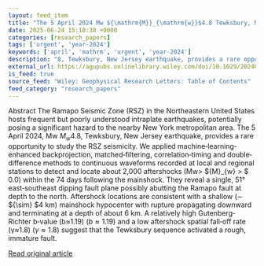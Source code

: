 ```yaml
---
layout: feed_item
title: "The 5 April 2024 Mw ${\mathrm{M}}_{\mathrm{w}}$4.8 Tewksbury, New Jersey Aftershock Sequence Resolved With Machine‐Learning‐Enhanced Detection Methods"
date: 2025-06-24 15:10:38 +0000
categories: [research_papers]
tags: ['urgent', 'year-2024']
keywords: ['april', 'mathrm', 'urgent', 'year-2024']
description: "8, Tewksbury, New Jersey earthquake, provides a rare opportunity to study the RSZ seismicity"
external_url: https://agupubs.onlinelibrary.wiley.com/doi/10.1029/2024GL113598?af=R
is_feed: true
source_feed: "Wiley: Geophysical Research Letters: Table of Contents"
feed_category: "research_papers"
---
```


Abstract The Ramapo Seismic Zone (RSZ) in the Northeastern United States hosts frequent but poorly understood intraplate earthquakes, potentially posing a significant hazard to the nearby New York metropolitan area. The 5 April 2024, Mw ${M}_{w}$4.8, Tewksbury, New Jersey earthquake, provides a rare opportunity to study the RSZ seismicity. We applied machine‐learning‐enhanced backprojection, matched‐filtering, correlation‐timing and double‐difference methods to continuous waveforms recorded at local and regional stations to detect and locate about 2,000 aftershocks (Mw> ${M}_{w} > $ 0.0) within the 74 days following the mainshock. They reveal a single, 51° east‐southeast dipping fault plane possibly abutting the Ramapo fault at depth to the north. Aftershock locations are consistent with a shallow (∼ ${\sim} $4 km) mainshock hypocenter with rupture propagating downward and terminating at a depth of about 6 km. A relatively high Gutenberg‐Richter b‐value (b≈1.19) $(b\approx 1.19)$ and a low aftershock spatial fall‐off rate (γ≈1.8) $(\gamma \approx 1.8)$ suggest that the Tewksbury sequence activated a rough, immature fault.

[Read original article](https://agupubs.onlinelibrary.wiley.com/doi/10.1029/2024GL113598?af=R)
